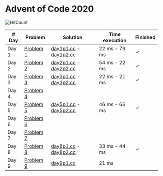 # Advent of Code 2020

![HitCount](http://hits.dwyl.com/JoanKnight11/advent-of-code-2020.svg)

| # Day  | Problem                                           | Solution         | Time execution  | Finished |
|--------|---------------------------------------------------|------------------|-----------------|----------|
| Day 1  | [Problem 1](https://adventofcode.com/2020/day/1)  | [day1p1.cc](https://github.com/JoanKnight11/advent-of-code-2020/blob/main/src/advent2020-1_p1.cc) - [day1p2.cc](https://github.com/JoanKnight11/advent-of-code-2020/blob/main/src/advent2020-1_p2.cc) | 22 ms - 79 ms | ✓
| Day 2  | [Problem 2](https://adventofcode.com/2020/day/2)  | [day2p1.cc](https://github.com/JoanKnight11/advent-of-code-2020/blob/main/src/advent2020-2_p1.cc) - [day2p2.cc](https://github.com/JoanKnight11/advent-of-code-2020/blob/main/src/advent2020-2_p2.cc) | 54 ms - 22 ms | ✓
| Day 3  | [Problem 3](https://adventofcode.com/2020/day/3)  | [day3p1.cc](https://github.com/JoanKnight11/advent-of-code-2020/blob/main/src/advent2020-3_p1.cc) - [day3p2.cc](https://github.com/JoanKnight11/advent-of-code-2020/blob/main/src/advent2020-3_p2.cc) | 22 ms - 21 ms | ✓
| Day 4  | [Problem 4](https://adventofcode.com/2020/day/4)  |
| Day 5  | [Problem 5](https://adventofcode.com/2020/day/5)  | [day5p1.cc](https://github.com/JoanKnight11/advent-of-code-2020/blob/main/src/advent2020-5_p1.cc) - [day5p2.cc](https://github.com/JoanKnight11/advent-of-code-2020/blob/main/src/advent2020-5_p2.cc) | 46 ms - 66 ms | ✓  
| Day 6  | [Problem 6](https://adventofcode.com/2020/day/6)  |
| Day 7  | [Problem 7](https://adventofcode.com/2020/day/7)  |
| Day 8  | [Problem 8](https://adventofcode.com/2020/day/8)  | [day8p1.cc](https://github.com/JoanKnight11/advent-of-code-2020/blob/main/src/advent2020-8_p1.cc) - [day8p2.cc](https://github.com/JoanKnight11/advent-of-code-2020/blob/main/src/advent2020-8_p2.cc) | 33 ms - 44 ms | ✓  
| Day 9  | [Problem 9](https://adventofcode.com/2020/day/9)  | [day9p1.cc](https://github.com/JoanKnight11/advent-of-code-2020/blob/main/src/advent2020-3_p1.cc) | 21 ms | 
